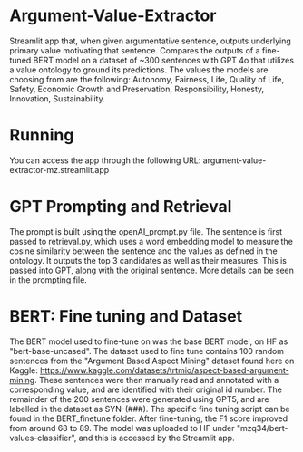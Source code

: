 # Argument-Value-Extractor
Streamlit app that, when given argumentative sentence, outputs underlying primary value motivating that sentence. Compares the outputs of a fine-tuned BERT model on a dataset of ~300 sentences with GPT 4o that utilizes a value ontology to ground its predictions. The values the models are choosing from are the following: Autonomy, Fairness, Life, Quality of Life, Safety, Economic Growth and Preservation, Responsibility, Honesty, Innovation, Sustainability. 

# Running
You can access the app through the following URL: argument-value-extractor-mz.streamlit.app

# GPT Prompting and Retrieval
The prompt is built using the openAI_prompt.py file. The sentence is first passed to retrieval.py, which uses a word embedding model to measure the cosine similarity between the sentence and the values as defined in the ontology. It outputs the top 3 candidates as well as their measures. This is passed into GPT, along with the original sentence. More details can be seen in the prompting file.

# BERT: Fine tuning and Dataset
The BERT model used to fine-tune on was the base BERT model, on HF as "bert-base-uncased". The dataset used to fine tune contains 100 random sentences from the "Argument Based Aspect Mining" dataset found here on Kaggle: https://www.kaggle.com/datasets/trtmio/aspect-based-argument-mining. These sentences were then manually read and annotated with a corresponding value, and are identified with their original id number. The remainder of the 200 sentences were generated using GPT5, and are labelled in the dataset as SYN-(###). The specific fine tuning script can be found in the BERT_finetune folder. After fine-tuning, the F1 score improved from around 68 to 89. The model was uploaded to HF under "mzq34/bert-values-classifier", and this is accessed by the Streamlit app.

